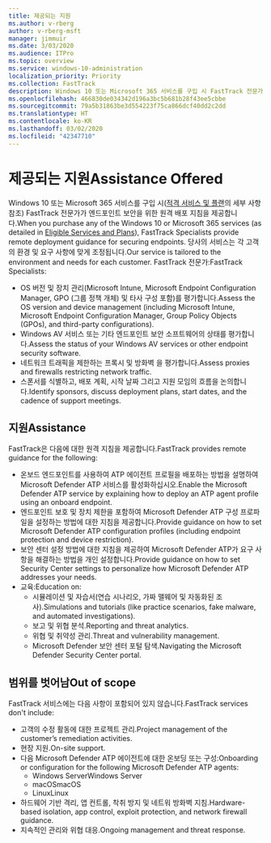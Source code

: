 ```yaml
---
title: 제공되는 지원
ms.author: v-rberg
author: v-rberg-msft
manager: jimmuir
ms.date: 3/03/2020
ms.audience: ITPro
ms.topic: overview
ms.service: windows-10-administration
localization_priority: Priority
ms.collection: FastTrack
description: Windows 10 또는 Microsoft 365 서비스를 구입 시 FastTrack 전문가가 엔드포인트 보안을 위한 원격 배포 지침을 제공합니다. 당사의 서비스는 각 고객의 환경 및 요구 사항에 맞게 조정됩니다.
ms.openlocfilehash: 466830de034342d196a3bc5b681b28f43ee5cbbe
ms.sourcegitcommit: 79a5b31863be3d554223f75ca866dcf40dd2c2dd
ms.translationtype: HT
ms.contentlocale: ko-KR
ms.lasthandoff: 03/02/2020
ms.locfileid: "42347710"
---
```

# <a name="assistance-offered"></a><span data-ttu-id="a50b2-104">제공되는 지원</span><span class="sxs-lookup"><span data-stu-id="a50b2-104">Assistance Offered</span></span>  

<span data-ttu-id="a50b2-105">Windows 10 또는 Microsoft 365 서비스를 구입 시([적격 서비스 및 플랜](M365-eligible-services-and-plans.md)의 세부 사항 참조) FastTrack 전문가가 엔드포인트 보안을 위한 원격 배포 지침을 제공합니다.</span><span class="sxs-lookup"><span data-stu-id="a50b2-105">When you purchase any of the Windows 10 or Microsoft 365 services (as detailed in [Eligible Services and Plans](M365-eligible-services-and-plans.md)), FastTrack Specialists provide remote deployment guidance for securing endpoints.</span></span> <span data-ttu-id="a50b2-106">당사의 서비스는 각 고객의 환경 및 요구 사항에 맞게 조정됩니다.</span><span class="sxs-lookup"><span data-stu-id="a50b2-106">Our service is tailored to the environment and needs for each customer.</span></span> <span data-ttu-id="a50b2-107">FastTrack 전문가:</span><span class="sxs-lookup"><span data-stu-id="a50b2-107">FastTrack Specialists:</span></span>
- <span data-ttu-id="a50b2-108">OS 버전 및 장치 관리(Microsoft Intune, Microsoft Endpoint Configuration Manager, GPO (그룹 정책 개체) 및 타사 구성 포함)를 평가합니다.</span><span class="sxs-lookup"><span data-stu-id="a50b2-108">Assess the OS version and device management (including Microsoft Intune, Microsoft Endpoint Configuration Manager, Group Policy Objects (GPOs), and third-party configurations).</span></span>
- <span data-ttu-id="a50b2-109">Windows AV 서비스 또는 기타 엔드포인트 보안 소프트웨어의 상태를 평가합니다.</span><span class="sxs-lookup"><span data-stu-id="a50b2-109">Assess the status of your Windows AV services or other endpoint security software.</span></span>
- <span data-ttu-id="a50b2-110">네트워크 트래픽을 제한하는 프록시 및 방화벽 을 평가합니다.</span><span class="sxs-lookup"><span data-stu-id="a50b2-110">Assess proxies and firewalls restricting network traffic.</span></span>
- <span data-ttu-id="a50b2-111">스폰서를 식별하고, 배포 계획, 시작 날짜 그리고 지원 모임의 흐름을 논의합니다.</span><span class="sxs-lookup"><span data-stu-id="a50b2-111">Identify sponsors, discuss deployment plans, start dates, and the cadence of support meetings.</span></span>

## <a name="assistance"></a><span data-ttu-id="a50b2-112">지원</span><span class="sxs-lookup"><span data-stu-id="a50b2-112">Assistance</span></span>

<span data-ttu-id="a50b2-113">FastTrack은 다음에 대한 원격 지침을 제공합니다.</span><span class="sxs-lookup"><span data-stu-id="a50b2-113">FastTrack provides remote guidance for the following:</span></span>
- <span data-ttu-id="a50b2-114">온보드 엔드포인트를 사용하여 ATP 에이전트 프로필을 배포하는 방법을 설명하여 Microsoft Defender ATP 서비스를 활성화하십시오.</span><span class="sxs-lookup"><span data-stu-id="a50b2-114">Enable the Microsoft Defender ATP service by explaining how to deploy an ATP agent profile using an onboard endpoint.</span></span>
- <span data-ttu-id="a50b2-115">엔드포인트 보호 및 장치 제한을 포함하여 Microsoft Defender ATP 구성 프로파일을 설정하는 방법에 대한 지침을 제공합니다.</span><span class="sxs-lookup"><span data-stu-id="a50b2-115">Provide guidance on how to set Microsoft Defender ATP configuration profiles (including endpoint protection and device restriction).</span></span>
- <span data-ttu-id="a50b2-116">보안 센터 설정 방법에 대한 지침을 제공하여 Microsoft Defender ATP가 요구 사항을 해결하는 방법을 개인 설정합니다.</span><span class="sxs-lookup"><span data-stu-id="a50b2-116">Provide guidance on how to set Security Center settings to personalize how Microsoft Defender ATP addresses your needs.</span></span>
- <span data-ttu-id="a50b2-117">교육:</span><span class="sxs-lookup"><span data-stu-id="a50b2-117">Education on:</span></span>
    - <span data-ttu-id="a50b2-118">시뮬레이션 및 자습서(연습 시나리오, 가짜 맬웨어 및 자동화된 조사).</span><span class="sxs-lookup"><span data-stu-id="a50b2-118">Simulations and tutorials (like practice scenarios, fake malware, and automated investigations).</span></span>
    - <span data-ttu-id="a50b2-119">보고 및 위협 분석.</span><span class="sxs-lookup"><span data-stu-id="a50b2-119">Reporting and threat analytics.</span></span>
    - <span data-ttu-id="a50b2-120">위협 및 취약성 관리.</span><span class="sxs-lookup"><span data-stu-id="a50b2-120">Threat and vulnerability management.</span></span>
    - <span data-ttu-id="a50b2-121">Microsoft Defender 보안 센터 포털 탐색.</span><span class="sxs-lookup"><span data-stu-id="a50b2-121">Navigating the Microsoft Defender Security Center portal.</span></span>

## <a name="out-of-scope"></a><span data-ttu-id="a50b2-122">범위를 벗어남</span><span class="sxs-lookup"><span data-stu-id="a50b2-122">Out of scope</span></span>

<span data-ttu-id="a50b2-123">FastTrack 서비스에는 다음 사항이 포함되어 있지 않습니다.</span><span class="sxs-lookup"><span data-stu-id="a50b2-123">FastTrack services don't include:</span></span>
- <span data-ttu-id="a50b2-124">고객의 수정 활동에 대한 프로젝트 관리.</span><span class="sxs-lookup"><span data-stu-id="a50b2-124">Project management of the customer’s remediation activities.</span></span>
- <span data-ttu-id="a50b2-125">현장 지원.</span><span class="sxs-lookup"><span data-stu-id="a50b2-125">On-site support.</span></span>
- <span data-ttu-id="a50b2-126">다음 Microsoft Defender ATP 에이전트에 대한 온보딩 또는 구성:</span><span class="sxs-lookup"><span data-stu-id="a50b2-126">Onboarding or configuration for the following Microsoft Defender ATP agents:</span></span>
   - <span data-ttu-id="a50b2-127">Windows Server</span><span class="sxs-lookup"><span data-stu-id="a50b2-127">Windows Server</span></span>
   - <span data-ttu-id="a50b2-128">macOS</span><span class="sxs-lookup"><span data-stu-id="a50b2-128">macOS</span></span>
   - <span data-ttu-id="a50b2-129">Linux</span><span class="sxs-lookup"><span data-stu-id="a50b2-129">Linux</span></span>
- <span data-ttu-id="a50b2-130">하드웨어 기반 격리, 앱 컨트롤, 착취 방지 및 네트워 방화벽 지침.</span><span class="sxs-lookup"><span data-stu-id="a50b2-130">Hardware-based isolation, app control, exploit protection, and network firewall guidance.</span></span>
- <span data-ttu-id="a50b2-131">지속적인 관리와 위협 대응.</span><span class="sxs-lookup"><span data-stu-id="a50b2-131">Ongoing management and threat response.</span></span>

